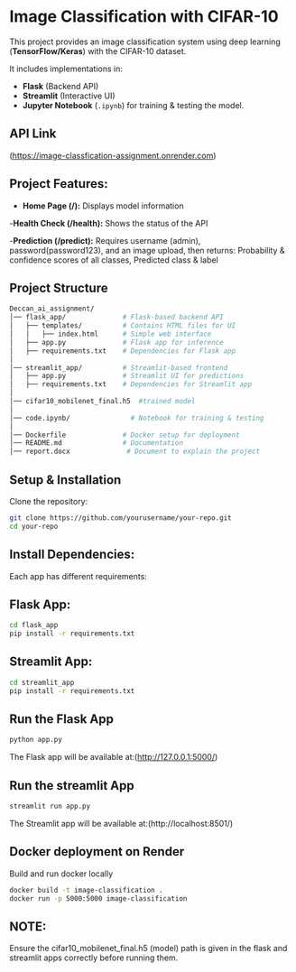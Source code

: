 # Image Classification with CIFAR-10

This project provides an image classification system using deep learning (**TensorFlow/Keras**) with the CIFAR-10 dataset.

It includes implementations in:
- **Flask** (Backend API)
- **Streamlit** (Interactive UI)
- **Jupyter Notebook** (`.ipynb`) for training & testing the model.

## API Link

(https://image-classfication-assignment.onrender.com)

## Project Features:
- **Home Page (/):** Displays model information
  
-**Health Check (/health):** Shows the status of the API

-**Prediction (/predict):** Requires username (admin), password(password123), and an image upload, then returns:
Probability & confidence scores of all classes, 
Predicted class & label

## Project Structure
```bash
Deccan_ai_assignment/
│── flask_app/              # Flask-based backend API
│   ├── templates/          # Contains HTML files for UI
│   │   ├── index.html      # Simple web interface
│   ├── app.py              # Flask app for inference
│   ├── requirements.txt    # Dependencies for Flask app
│
│── streamlit_app/          # Streamlit-based frontend
│   ├── app.py              # Streamlit UI for predictions
│   ├── requirements.txt    # Dependencies for Streamlit app
│
│── cifar10_mobilenet_final.h5  #trained model
│
│── code.ipynb/               # Notebook for training & testing       
│
│── Dockerfile              # Docker setup for deployment
│── README.md               # Documentation
│── report.docx              # Document to explain the project


```

## Setup & Installation

Clone the repository:

```bash
git clone https://github.com/yourusername/your-repo.git
cd your-repo

```

## Install Dependencies:
Each app has different requirements:

## Flask App:
```bash
cd flask_app
pip install -r requirements.txt
```

## Streamlit App:
```bash
cd streamlit_app
pip install -r requirements.txt
```

## Run the Flask App
```bash
python app.py
```
The Flask app will be available at:(http://127.0.0.1:5000/)

## Run the streamlit App
```bash
streamlit run app.py
```
The Streamlit app will be available at:(http://localhost:8501/)

## Docker deployment on Render

Build and run docker locally 
```bash
docker build -t image-classification .
docker run -p 5000:5000 image-classification
```

## NOTE: 
Ensure the cifar10_mobilenet_final.h5 (model) path is given in the flask and streamlit apps correctly before running them.

